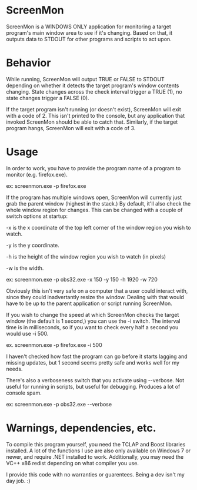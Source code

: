 # ScreenMon
ScreenMon is a WINDOWS ONLY application for monitoring a target program's main window area to see if it's changing. Based on that, it outputs data to STDOUT for other programs and scripts to act upon.

# Behavior
While running, ScreenMon will output TRUE or FALSE to STDOUT depending on whether it detects the target program's window contents changing. State changes across the check interval trigger a TRUE (1), no state changes trigger a FALSE (0).

If the target program isn't running (or doesn't exist), ScreenMon will exit with a code of 2. This isn't printed to the console, but any application that invoked ScreenMon should be able to catch that. Similarly, if the target program hangs, ScreenMon will exit with a code of 3.

# Usage
In order to work, you have to provide the program name of a program to monitor (e.g. firefox.exe).

ex: screenmon.exe -p firefox.exe


If the program has multiple windows open, ScreenMon will currently just grab the parent window (highest in the stack.) By default, it'll also check the whole window region for changes. This can be changed with a couple of switch options at startup:

-x is the x coordinate of the top left corner of the window region you wish to watch.

-y is the y coordinate.

-h is the height of the window region you wish to watch (in pixels)

-w is the width.

ex: screenmon.exe -p obs32.exe -x 150 -y 150 -h 1920 -w 720

Obviously this isn't very safe on a computer that a user could interact with, since they could inadvertantly resize the window. Dealing with that would have to be up to the parent application or script running ScreenMon.


If you wish to change the speed at which ScreenMon checks the target window (the default is 1 second,) you can use the -i switch. The interval time is in milliseconds, so if you want to check every half a second you would use -i 500.

ex. screenmon.exe -p firefox.exe -i 500

I haven't checked how fast the program can go before it starts lagging and missing updates, but 1 second seems pretty safe and works well for my needs.


There's also a verboseness switch that you activate using --verbose. Not useful for running in scripts, but useful for debugging. Produces a lot of console spam.

ex: screenmon.exe -p obs32.exe --verbose

# Warnings, dependencies, etc.
To compile this program yourself, you need the TCLAP and Boost libraries installed. A lot of the functions I use are also only available on Windows 7 or newer, and require .NET installed to work. Additionally, you may need the VC++ x86 redist depending on what compiler you use.

I provide this code with no warranties or guarentees. Being a dev isn't my day job. :)
